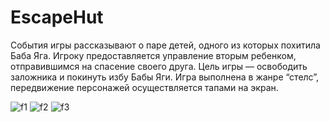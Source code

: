 # EscapeHut
События игры рассказывают о паре детей, одного из которых похитила Баба Яга. Игроку предоставляется управление вторым ребенком, 
отправившимся на спасение своего друга. Цель игры — освободить заложника и покинуть избу Бабы Яги. Игра выполнена в жанре “стелс”,
передвижение персонажей осуществляется тапами на экран.

![f1](https://user-images.githubusercontent.com/56050517/222781262-73d3be28-115e-47f9-8877-115c59aebfd6.jpg)
![f2](https://user-images.githubusercontent.com/56050517/222781326-95285495-854e-4418-98cf-c1a30e3b85d3.jpg)
![f3](https://user-images.githubusercontent.com/56050517/222781361-1ea716ac-b7e9-4231-9643-6a5d446210c6.jpg)
